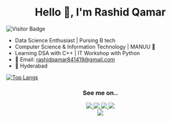 <div align="center">
  <h1>Hello 👋, I'm Rashid Qamar</h1>
</div>

![Visitor Badge](https://visitor-badge.laobi.icu/badge?page_id=rashid-qamar.rashid-qamar)

- Data Science Enthusiast | Pursing B tech
- Computer Science & Information Technology | MANUU 🦋
- Learning DSA with C++ | IT Workshop with Python
- 📩 Email: rashidqamar841419@gmail.com
- 📍 Hyderabad


[![Top Langs](https://github-readme-stats.vercel.app/api/top-langs/?username=rashid-qamar&layout=compact&hide=html,css&langs_count=6&theme=default)](https://github.com/anuraghazra/github-readme-stats)



<div align="center">
  <h3>See me on..</h3>
  <a href="mailto:rashidqamar841419@gmail.com">
    <img src="https://img.shields.io/badge/Gmail-D14836?style=for-the-badge&logo=gmail&logoColor=white"/>
  </a>
  <a href="https://linkedin.com/in/rashid-qamar">
    <img src="https://img.shields.io/badge/LinkedIn-0077B5?style=for-the-badge&logo=linkedin&logoColor=white"/>
  </a>
  <a href="https://twitter.com/RashidQ60876701">
    <img src="https://img.shields.io/badge/Twitter-1DA1F2?style=for-the-badge&logo=twitter&logoColor=white"/>
  </a>
  <a href="https://github.com/hrashid-qamar">
    <img src="https://img.shields.io/badge/GitHub-181717?style=for-the-badge&logo=github&logoColor=white"/>
  </a>
  <br/>
  <a href="tel:+919876543210">
    <img src="https://img.shields.io/badge/📞+91-8179863366-25D366?style=for-the-badge&logo=whatsapp&logoColor=white"/>
  </a>
</div>

